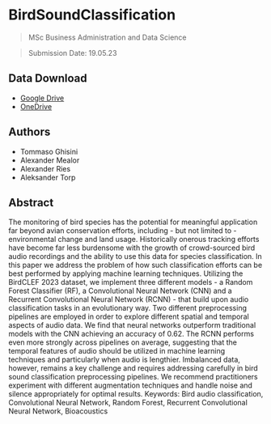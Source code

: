 # BirdSoundClassification


> MSc Business Administration and Data Science

> Submission Date: 19.05.23

## Data Download

- [Google Drive](https://1drv.ms/f/s!AiqIYDThiBNP4WLLT5VrUad6RpTG?e=1l5ab9)
- [OneDrive](https://1drv.ms/f/s!AiqIYDThiBNP4WLLT5VrUad6RpTG?e=1l5ab9)

## Authors
- Tommaso Ghisini
- Alexander Mealor
- Alexander Ries
- Aleksander Torp


## Abstract
The monitoring of bird species has the potential for meaningful application far beyond avian conservation efforts, including - but not limited to - environmental change and land usage. Historically onerous tracking efforts have become far less burdensome with the growth of crowd-sourced bird audio recordings and the ability to use this data for species classification. In this paper we address the problem of how such classification efforts can be best performed by applying machine learning techniques. Utilizing the BirdCLEF 2023 dataset, we implement three different models - a Random Forest Classifier (RF), a Convolutional Neural Network (CNN) and a Recurrent Convolutional Neural Network (RCNN) - that build upon audio classification tasks in an evolutionary way. Two different preprocessing pipelines are employed in order to explore different spatial and temporal aspects of audio data. We find that neural networks outperform traditional models with the CNN achieving an accuracy of 0.62. The RCNN performs even more strongly across pipelines on average, suggesting that the temporal features of audio should be utilized in machine learning techniques and particularly when audio is lengthier. Imbalanced data, however, remains a key challenge and requires addressing carefully in bird sound classification preprocessing pipelines. We recommend practitioners experiment with different augmentation techniques and handle noise and silence appropriately for optimal results.
Keywords: Bird audio classification, Convolutional Neural Network, Random Forest, Recurrent Convolutional Neural Network, Bioacoustics
